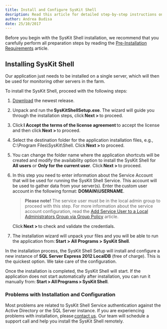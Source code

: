 ```yaml
---
title: Install and Configure SysKit Shell
desription: Read this article for detailed step-by-step instructions on how to install the SysKit Shell and all its prerequisites.
author: Andrea Budisa
date: 25/10/2017
---
```

Before you begin with the SysKit Shell installation, we recommend that you carefully perform all preparation steps by reading the [Pre-Installation Requirements](#internal/requirements/pre-installation-requirements) article.

## Installing SysKit Shell

Our application just needs to be installed on a single server, which will then be used for monitoring other servers in the farm.

To install the SysKit Shell, proceed with the following steps:

1. [Download](https://www.syskit.com/products/shell/download) the newest release.
2. Unpack and run the __SysKitShellSetup.exe__. The wizard will guide you through the installation steps, click __Next >__ to proceed.
3. Click __I Accept the terms of the license agreement__ to accept the license and then click __Next >__ to proceed.
4. Select the destination folder for the application installation files, e.g., C:\Program Files\SysKit\Shell. Click __Next >__ to proceed.
5. You can change the folder name where the application shortcuts will be created and modify the availability option to install the SysKit Shell for __All users__ or __Only for the current user__. Click __Next >__ to proceed.
6. In this step you need to enter information about the Service Account that will be used for running the SysKit Shell Service. This account will be used to gather data from your server(s). Enter the custom user account in the following format:
__DOMAIN\USERNAME__.

   > __Please note!__ The service user must be in the local admin group to proceed with this step. For more information about the service account configuration, read the [Add Service User to a Local Administrators Group via Group Policy](#internal/how-to/service-accounts/add-service-user-group-policy) article.

   Click __Next >__ to check and validate the credentials.
7. The installation wizard will unpack your files and you will be able to run the application from: __Start > All Programs > SysKit Shell__.

In the installation process, the SysKit Shell Setup will install and configure a new instance of __SQL Server Express 2012 LocalDB__ (free of charge).
This is the quickest option. We take care of the configuration.  

Once the installation is completed, the SysKit Shell will start. If the application does not start automatically after installation, you can run it manually from: __Start > All Programs > SysKit Shell__.

### Problems with Installation and Configuration

Most problems are related to SysKit Shell Service authentication against the Active Directory or the SQL Server instance. If you are experiencing problems with installation, please [contact us](https://www.syskit.com/company/contact-us). Our team will schedule a support call and help you install the SysKit Shell remotely.